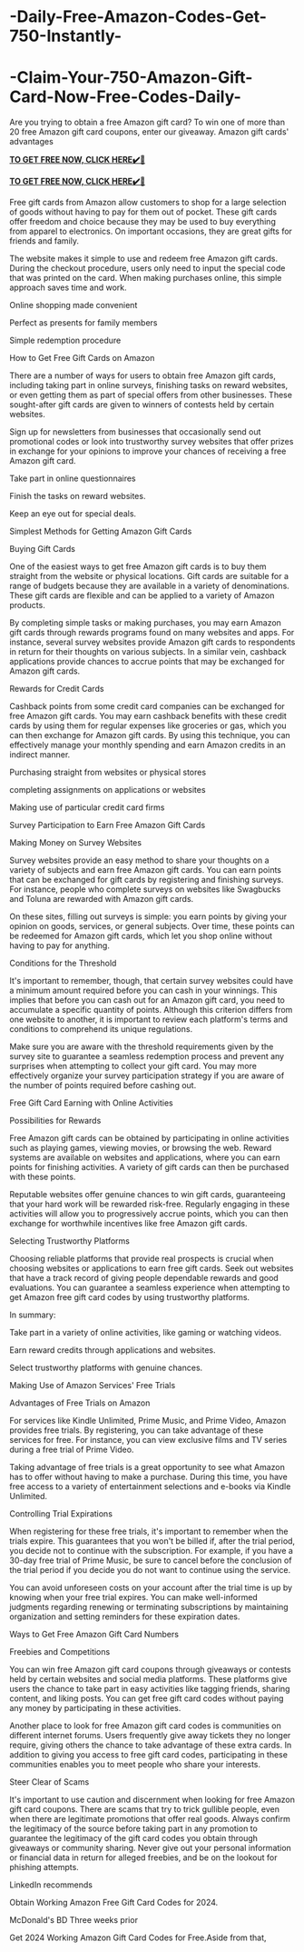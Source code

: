 # -Daily-Free-Amazon-Codes-Get-750-Instantly-
# -Claim-Your-750-Amazon-Gift-Card-Now-Free-Codes-Daily-
Are you trying to obtain a free Amazon gift card? To win one of more than 20 free Amazon gift card coupons, enter our giveaway. Amazon gift cards' advantages

**[TO GET FREE NOW, CLICK HERE✔️🎁](https://groupzone.xyz/amazon-gift-card/)**

**[TO GET FREE NOW, CLICK HERE✔️🎁](https://groupzone.xyz/amazon-gift-card/)**

Free gift cards from Amazon allow customers to shop for a large selection of goods without having to pay for them out of pocket. These gift cards offer freedom and choice because they may be used to buy everything from apparel to electronics. On important occasions, they are great gifts for friends and family.

The website makes it simple to use and redeem free Amazon gift cards. During the checkout procedure, users only need to input the special code that was printed on the card. When making purchases online, this simple approach saves time and work.

Online shopping made convenient

Perfect as presents for family members

Simple redemption procedure

How to Get Free Gift Cards on Amazon

There are a number of ways for users to obtain free Amazon gift cards, including taking part in online surveys, finishing tasks on reward websites, or even getting them as part of special offers from other businesses. These sought-after gift cards are given to winners of contests held by certain websites.

Sign up for newsletters from businesses that occasionally send out promotional codes or look into trustworthy survey websites that offer prizes in exchange for your opinions to improve your chances of receiving a free Amazon gift card.

Take part in online questionnaires

Finish the tasks on reward websites.

Keep an eye out for special deals.

Simplest Methods for Getting Amazon Gift Cards

Buying Gift Cards

One of the easiest ways to get free Amazon gift cards is to buy them straight from the website or physical locations. Gift cards are suitable for a range of budgets because they are available in a variety of denominations. These gift cards are flexible and can be applied to a variety of Amazon products.

By completing simple tasks or making purchases, you may earn Amazon gift cards through rewards programs found on many websites and apps. For instance, several survey websites provide Amazon gift cards to respondents in return for their thoughts on various subjects. In a similar vein, cashback applications provide chances to accrue points that may be exchanged for Amazon gift cards.

Rewards for Credit Cards

Cashback points from some credit card companies can be exchanged for free Amazon gift cards. You may earn cashback benefits with these credit cards by using them for regular expenses like groceries or gas, which you can then exchange for Amazon gift cards. By using this technique, you can effectively manage your monthly spending and earn Amazon credits in an indirect manner.

Purchasing straight from websites or physical stores

completing assignments on applications or websites

Making use of particular credit card firms

Survey Participation to Earn Free Amazon Gift Cards

Making Money on Survey Websites

Survey websites provide an easy method to share your thoughts on a variety of subjects and earn free Amazon gift cards. You can earn points that can be exchanged for gift cards by registering and finishing surveys. For instance, people who complete surveys on websites like Swagbucks and Toluna are rewarded with Amazon gift cards.

On these sites, filling out surveys is simple: you earn points by giving your opinion on goods, services, or general subjects. Over time, these points can be redeemed for Amazon gift cards, which let you shop online without having to pay for anything.

Conditions for the Threshold

It's important to remember, though, that certain survey websites could have a minimum amount required before you can cash in your winnings. This implies that before you can cash out for an Amazon gift card, you need to accumulate a specific quantity of points. Although this criterion differs from one website to another, it is important to review each platform's terms and conditions to comprehend its unique regulations.

Make sure you are aware with the threshold requirements given by the survey site to guarantee a seamless redemption process and prevent any surprises when attempting to collect your gift card. You may more effectively organize your survey participation strategy if you are aware of the number of points required before cashing out.

Free Gift Card Earning with Online Activities

Possibilities for Rewards

Free Amazon gift cards can be obtained by participating in online activities such as playing games, viewing movies, or browsing the web. Reward systems are available on websites and applications, where you can earn points for finishing activities. A variety of gift cards can then be purchased with these points.

Reputable websites offer genuine chances to win gift cards, guaranteeing that your hard work will be rewarded risk-free. Regularly engaging in these activities will allow you to progressively accrue points, which you can then exchange for worthwhile incentives like free Amazon gift cards.

Selecting Trustworthy Platforms

Choosing reliable platforms that provide real prospects is crucial when choosing websites or applications to earn free gift cards. Seek out websites that have a track record of giving people dependable rewards and good evaluations. You can guarantee a seamless experience when attempting to get Amazon free gift card codes by using trustworthy platforms.

In summary:

Take part in a variety of online activities, like gaming or watching videos.

Earn reward credits through applications and websites.

Select trustworthy platforms with genuine chances.

Making Use of Amazon Services' Free Trials

Advantages of Free Trials on Amazon

For services like Kindle Unlimited, Prime Music, and Prime Video, Amazon provides free trials. By registering, you can take advantage of these services for free. For instance, you can view exclusive films and TV series during a free trial of Prime Video.

Taking advantage of free trials is a great opportunity to see what Amazon has to offer without having to make a purchase. During this time, you have free access to a variety of entertainment selections and e-books via Kindle Unlimited.

Controlling Trial Expirations

When registering for these free trials, it's important to remember when the trials expire. This guarantees that you won't be billed if, after the trial period, you decide not to continue with the subscription. For example, if you have a 30-day free trial of Prime Music, be sure to cancel before the conclusion of the trial period if you decide you do not want to continue using the service.

You can avoid unforeseen costs on your account after the trial time is up by knowing when your free trial expires. You can make well-informed judgments regarding renewing or terminating subscriptions by maintaining organization and setting reminders for these expiration dates.

Ways to Get Free Amazon Gift Card Numbers

Freebies and Competitions

You can win free Amazon gift card coupons through giveaways or contests held by certain websites and social media platforms. These platforms give users the chance to take part in easy activities like tagging friends, sharing content, and liking posts. You can get free gift card codes without paying any money by participating in these activities.

Another place to look for free Amazon gift card codes is communities on different internet forums. Users frequently give away tickets they no longer require, giving others the chance to take advantage of these extra cards. In addition to giving you access to free gift card codes, participating in these communities enables you to meet people who share your interests.

Steer Clear of Scams

It's important to use caution and discernment when looking for free Amazon gift card coupons. There are scams that try to trick gullible people, even when there are legitimate promotions that offer real goods. Always confirm the legitimacy of the source before taking part in any promotion to guarantee the legitimacy of the gift card codes you obtain through giveaways or community sharing. Never give out your personal information or financial data in return for alleged freebies, and be on the lookout for phishing attempts.

LinkedIn recommends

Obtain Working Amazon Free Gift Card Codes for 2024.

McDonald's BD Three weeks prior

Get 2024 Working Amazon Gift Card Codes for Free.Aside from that,
